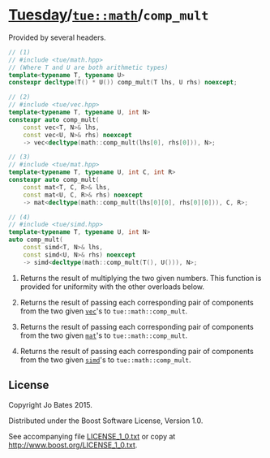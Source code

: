 [Tuesday](../../../README.md)/[`tue::math`](../../namespaces/tue/math.md)/`comp_mult`
=====================================================================================
Provided by several headers.

```c++
// (1)
// #include <tue/math.hpp>
// (Where T and U are both arithmetic types)
template<typename T, typename U>
constexpr decltype(T() * U()) comp_mult(T lhs, U rhs) noexcept;

// (2)
// #include <tue/vec.hpp>
template<typename T, typename U, int N>
constexpr auto comp_mult(
    const vec<T, N>& lhs,
    const vec<U, N>& rhs) noexcept
    -> vec<decltype(math::comp_mult(lhs[0], rhs[0])), N>;

// (3)
// #include <tue/mat.hpp>
template<typename T, typename U, int C, int R>
constexpr auto comp_mult(
    const mat<T, C, R>& lhs,
    const mat<U, C, R>& rhs) noexcept
    -> mat<decltype(math::comp_mult(lhs[0][0], rhs[0][0])), C, R>;

// (4)
// #include <tue/simd.hpp>
template<typename T, typename U, int N>
auto comp_mult(
    const simd<T, N>& lhs,
    const simd<U, N>& rhs) noexcept
    -> simd<decltype(math::comp_mult(T(), U())), N>;
```

1. Returns the result of multiplying the two given numbers. This function is
   provided for uniformity with the other overloads below.

2. Returns the result of passing each corresponding pair of components from the
   two given [`vec`](../../headers/vec.md)'s to `tue::math::comp_mult`.

3. Returns the result of passing each corresponding pair of components from the
   two given [`mat`](../../headers/mat.md)'s to `tue::math::comp_mult`.

4. Returns the result of passing each corresponding pair of components from the
   two given [`simd`](../../headers/simd.md)'s to `tue::math::comp_mult`.

License
-------
Copyright Jo Bates 2015.

Distributed under the Boost Software License, Version 1.0.

See accompanying file [LICENSE_1_0.txt](../../../LICENSE_1_0.txt) or copy at
http://www.boost.org/LICENSE_1_0.txt.
